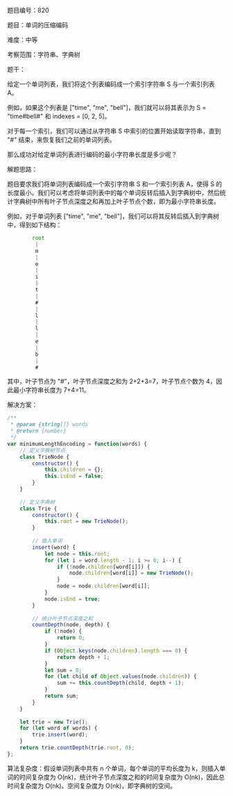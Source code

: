 题目编号：820

题目：单词的压缩编码

难度：中等

考察范围：字符串、字典树

题干：

给定一个单词列表，我们将这个列表编码成一个索引字符串 S 与一个索引列表 A。

例如，如果这个列表是 ["time", "me", "bell"]，我们就可以将其表示为 S = "time#bell#" 和 indexes = [0, 2, 5]。

对于每一个索引，我们可以通过从字符串 S 中索引的位置开始读取字符串，直到 "#" 结束，来恢复我们之前的单词列表。

那么成功对给定单词列表进行编码的最小字符串长度是多少呢？

解题思路：

题目要求我们将单词列表编码成一个索引字符串 S 和一个索引列表 A，使得 S 的长度最小。我们可以考虑将单词列表中的每个单词反转后插入到字典树中，然后统计字典树中所有叶子节点深度之和再加上叶子节点个数，即为最小字符串长度。

例如，对于单词列表 ["time", "me", "bell"]，我们可以将其反转后插入到字典树中，得到如下结构：

```javascript
        root
         |
         m
         |
         e
         |
         i
         |
         t
         |
         #
         |
         l
         |
         l
         |
         e
         |
         b
         |
         #
```

其中，叶子节点为 "#"，叶子节点深度之和为 2+2+3=7，叶子节点个数为 4，因此最小字符串长度为 7+4=11。

解决方案：

```javascript
/**
 * @param {string[]} words
 * @return {number}
 */
var minimumLengthEncoding = function(words) {
    // 定义字典树节点
    class TrieNode {
        constructor() {
            this.children = {};
            this.isEnd = false;
        }
    }
    
    // 定义字典树
    class Trie {
        constructor() {
            this.root = new TrieNode();
        }
        
        // 插入单词
        insert(word) {
            let node = this.root;
            for (let i = word.length - 1; i >= 0; i--) {
                if (!node.children[word[i]]) {
                    node.children[word[i]] = new TrieNode();
                }
                node = node.children[word[i]];
            }
            node.isEnd = true;
        }
        
        // 统计叶子节点深度之和
        countDepth(node, depth) {
            if (!node) {
                return 0;
            }
            if (Object.keys(node.children).length === 0) {
                return depth + 1;
            }
            let sum = 0;
            for (let child of Object.values(node.children)) {
                sum += this.countDepth(child, depth + 1);
            }
            return sum;
        }
    }
    
    let trie = new Trie();
    for (let word of words) {
        trie.insert(word);
    }
    return trie.countDepth(trie.root, 0);
};
```

算法复杂度：假设单词列表中共有 n 个单词，每个单词的平均长度为 k，则插入单词的时间复杂度为 O(nk)，统计叶子节点深度之和的时间复杂度为 O(nk)，因此总时间复杂度为 O(nk)。空间复杂度为 O(nk)，即字典树的空间。